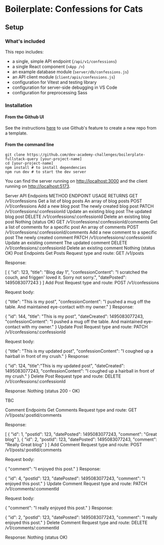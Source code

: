 # Boilerplate: Confessions for Cats

## Setup

### What's included

This repo includes:

* a single, simple API endpoint (`/api/v1/confessions`)
* a single React component (`<App />`)
* an example database module (`server/db/confessions.js`)
* an API client module (`client/apis/confessions.js`)
* configuration for Vitest and testing library
* configuration for server-side debugging in VS Code
* configuration for preprocessing Sass

### Installation

#### **From the Github UI**

See the instructions [here](https://docs.github.com/en/free-pro-team@latest/github/creating-cloning-and-archiving-repositories/creating-a-repository-from-a-template) to use Github's feature to create a new repo from a template.

#### **From the command line**

```
git clone https://github.com/dev-academy-challenges/boilerplate-fullstack-query [your-project-name]
cd [your-project-name]
npm install # to install dependencies
npm run dev # to start the dev server
```

You can find the server running on [http://localhost:3000](http://localhost:3000) and the client running on [http://localhost:5173](http://localhost:5173).

Server API Endpoints
METHOD	ENDPOINT	USAGE	RETURNS
GET	/v1/confessions	Get a list of blog posts	An array of blog posts
POST	/v1/confessions	Add a new blog post	The newly created blog post
PATCH	/v1/confessions/:confessionId	Update an existing blog post	The updated blog post
DELETE	/v1/confessions/:confessionId	Delete an existing blog post	Nothing (status OK)
GET	/v1/confessions/:confessionId/comments	Get a list of comments for a specific post	An array of comments
POST	/v1/confessions/:confessionId/comments	Add a new comment to a specific post	The newly created comment
PATCH	/v1/conefessions/:confessionId	Update an existing comment	The updated comment
DELETE	/v1/confessions/:confessionId	Delete an existing comment	Nothing (status OK)
Post Endpoints
Get Posts
Request type and route:
GET /v1/posts

Response:

[
  {
    "id": 123,
    "title": "Blog day 1",
    "confessionContent": "I scratched the couch, and friggen' loved it. Sorry not sorry.",
    "datePosted": 1495083077243
  }
]
Add Post
Request type and route:
POST /v1/confessions

Request body:

{
  "title": "This is my post",
  "confessionContent": "I pushed a mug off the table. And maintained eye-contact with my owner."
}
Response:

{
  "id": 144,
  "title": "This is my post",
  "dateCreated": 1495083077243,
  "confessionContent": "I pushed a mug off the table. And maintained eye-contact with my owner."
}
Update Post
Request type and route:
PATCH /v1/confessions/:confessionId

Request body:

{
  "title": "This is my updated post",
  "confessionContent": "I coughed up a hairball in front of my crush."
}
Response:

{
  "id": 124,
  "title":"This is my updated post",
  "dateCreated": 1495083077243,
  "confessionContent": "I coughed up a hairball in front of my crush."
}
Delete Post
Request type and route:
DELETE /v1/confessions/:confessionId

Response: Nothing (status 200 - OK)

TBC

Comment Endpoints
Get Comments
Request type and route:
GET /v1/posts/:postId/comments

Response:

[
    {
        "id": 1,
        "postId": 123,
        "datePosted": 1495083077243,
        "comment": "Great blog"
    },
    {
        "id": 2,
        "postId": 123,
        "datePosted": 1495083077243,
        "comment": "Really Great blog"
    }
]
Add Comment
Request type and route:
POST /v1/posts/:postId/comments

Request body:

{
  "comment": "I enjoyed this post."
}
Response:

{
  "id": 4,
  "postId": 123,
  "datePosted": 1495083077243,
  "comment": "I enjoyed this post."
}
Update Comment
Request type and route:
PATCH /v1/comments/:commentId

Request body:

{
  "comment": "I really enjoyed this post."
}
Response:

{
  "id": 2,
  "postId": 123,
  "datePosted": 1495083077243,
  "comment": "I really enjoyed this post."
}
Delete Comment
Request type and route:
DELETE /v1/comments/:commentId

Response: Nothing (status OK)
